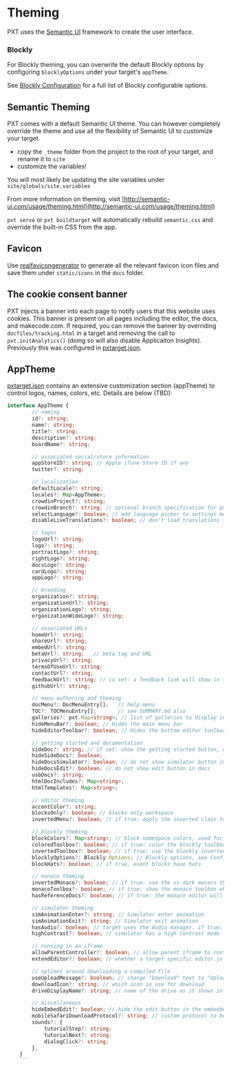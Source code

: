 # Theming

PXT uses the [Semantic UI](http://semantic-ui.com/) framework to create the user interface.

### Blockly

For Blockly theming, you can overwrite the default Blockly options by configuring `blocklyOptions` under your target's `appTheme`.

See [Blockly Configuration](https://developers.google.com/blockly/guides/get-started/web) for a full list of Blockly configurable options.

## Semantic Theming

PXT comes with a default Semantic UI theme. You can however completely override the theme and use all the flexibility of Semantic UI to customize your target.

* copy the ``_theme`` folder from the project to the root of your target, and rename it to ``site``
* customize the variables!

You will most likely be updating the site variables under ``site/globals/site.variables``

From more information on theming, visit [http://semantic-ui.com/usage/theming.html](http://semantic-ui.com/usage/theming.html)

``pxt serve`` or ``pxt buildtarget`` will automatically rebuild ``semantic.css`` and override the built-in CSS from the app.

## Favicon

Use [realfavicongenerator](http://realfavicongenerator.net/) to generate all the relevant favicon icon files and save them under ``static/icons`` in the ``docs`` folder.

## The cookie consent banner

PXT injects a banner into each page to notify users that this website uses cookies. This banner is present on all pages including the editor, the docs, and makecode.com. If required, you can remove the banner by overriding `docfiles/tracking.html` in a target and removing the call to `pxt.initAnalytics()` (doing so will also disable Applicaiton Insights). Previously this was configured in [pxtarget.json](/targets/pxtarget).

## AppTheme

[pxtarget.json](/targets/pxtarget) contains an extensive customization section (appTheme) to control logos, names, colors, etc.  Details are below (TBD):

```typescript
interface AppTheme {
        // naming
        id?: string;
        name?: string;
        title?: string;
        description?: string;
        boardName?: string;

        // associated social/store information
        appStoreID?: string; // Apple iTune Store ID if any
        twitter?: string;

        // localization
        defaultLocale?: string;
        locales?: Map<AppTheme>;
        crowdinProject?: string;
        crowdinBranch?: string; // optional branch specification for pxt
        selectLanguage?: boolean; // add language picker to settings menu
        disableLiveTranslations?: boolean; // don't load translations from crowdin

        // logos
        logoUrl?: string;
        logo?: string;
        portraitLogo?: string;
        rightLogo?: string;
        docsLogo?: string;
        cardLogo?: string;
        appLogo?: string;

        // branding
        organization?: string;
        organizationUrl?: string;
        organizationLogo?: string;
        organizationWideLogo?: string;

        // associated URLs
        homeUrl?: string;
        shareUrl?: string;
        embedUrl?: string;
        betaUrl?: string;   // beta tag and URL
        privacyUrl?: string;
        termsOfUseUrl?: string;
        contactUrl?: string;
        feedbackUrl?: string; // is set: a feedback link will show in the settings menu
        githubUrl?: string;

        // menu authoring and theming
        docMenu?: DocMenuEntry[];   // help menu
        TOC?: TOCMenuEntry[];       // see SUMMARY.md also
        galleries?: pxt.Map<string>; // list of galleries to display in projects dialog
        hideMenuBar?: boolean; // Hides the main menu bar
        hideEditorToolbar?: boolean; // Hides the bottom editor toolbar

        // getting started and documentation
        sideDoc?: string; // if set: show the getting started button, clicking on getting started button links to that page
        hideSideDocs?: boolean;
        hideDocsSimulator?: boolean; // do not show simulator button in docs
        hideDocsEdit?: boolean; // do not show edit button in docs
        usbDocs?: string;
        htmlDocIncludes?: Map<string>;
        htmlTemplates?: Map<string>;

        // editor theming
        accentColor?: string;
        blocksOnly?: boolean; // blocks only workspace
        invertedMenu?: boolean; // if true: apply the inverted class to the menu

        // blockly theming
        blockColors?: Map<string>; // block namespace colors, used for build in categories
        coloredToolbox?: boolean; // if true: color the blockly toolbox categories
        invertedToolbox?: boolean; // if true: use the blockly inverted toolbox
        blocklyOptions?: Blockly.Options; // Blockly options, see Configuration: https://developers.google.com/blockly/guides/get-started/web
        blockHats?: boolean; // if true, event blocks have hats

        // monaco theming
        invertedMonaco?: boolean; // if true: use the vs-dark monaco theme
        monacoToolbox?: boolean; // if true: show the monaco toolbox when in the monaco editor
        hasReferenceDocs?: boolean; // if true: the monaco editor will add an option in the context menu to load the reference docs

        // simulator theming
        simAnimationEnter?: string; // Simulator enter animation
        simAnimationExit?: string; // Simulator exit animation
        hasAudio?: boolean; // target uses the Audio manager. if true: a mute button is added to the simulator toolbar.
        highContrast?: boolean; // simulator has a high contrast mode

        // running in an iframe
        allowParentController?: boolean; // allow parent iframe to control editor
        extendEditor?: boolean; // whether a target specific editor.js is loaded

        // options around downloading a compiled file
        useUploadMessage?: boolean; // change "Download" text to "Upload"
        downloadIcon?: string; // which icon io use for download
        driveDisplayName?: string; // name of the drive as it shows in the explorer

        // miscellaneous
        hideEmbedEdit?: boolean; // hide the edit button in the embedded view
        mobileSafariDownloadProtocol?: string; // custom protocol to be used on iOS
        sounds?: {
            tutorialStep?: string;
            tutorialNext?: string;
            dialogClick?: string;
        },
    }
    ```